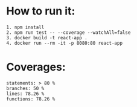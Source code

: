 # How to run it:
    1. npm install
    2. npm run test -- --coverage --watchAll=false
    3. docker build -t react-app .
    4. docker run --rm -it -p 8080:80 react-app

# Coverages:
    statements: > 80 %
    branches: 50 %
    lines: 78.26 %
    functions: 78.26 %
    
